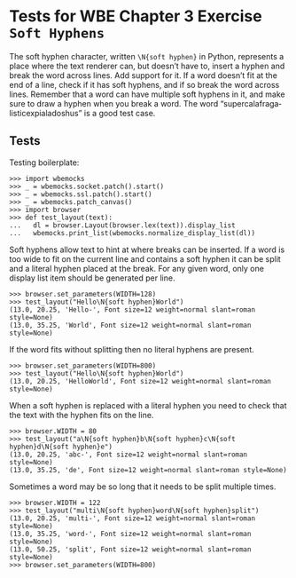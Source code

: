 Tests for WBE Chapter 3 Exercise `Soft Hyphens`
==============================================

The soft hyphen character, written `\N{soft hyphen}` in Python,
represents a place where the text renderer can, but doesn’t have to,
insert a hyphen and break the word across lines. Add support for it.
If a word doesn’t fit at the end of a line, check if it has soft
hyphens, and if so break the word across lines. Remember that a word
can have multiple soft hyphens in it, and make sure to draw a hyphen
when you break a word. The word
“super­cala­fraga­listic­expi­ala­do­shus” is a good test case.

Tests
-----

Testing boilerplate:

    >>> import wbemocks
    >>> _ = wbemocks.socket.patch().start()
    >>> _ = wbemocks.ssl.patch().start()
    >>> _ = wbemocks.patch_canvas()
    >>> import browser
    >>> def test_layout(text):
    ...   dl = browser.Layout(browser.lex(text)).display_list
    ...   wbemocks.print_list(wbemocks.normalize_display_list(dl))

Soft hyphens allow text to hint at where breaks can be inserted. If a
word is too wide to fit on the current line and contains a soft hyphen
it can be split and a literal hyphen placed at the break. For any
given word, only one display list item should be generated per line.

    >>> browser.set_parameters(WIDTH=128)
    >>> test_layout("Hello\N{soft hyphen}World")
    (13.0, 20.25, 'Hello-', Font size=12 weight=normal slant=roman style=None)
    (13.0, 35.25, 'World', Font size=12 weight=normal slant=roman style=None)

If the word fits without splitting then no literal hyphens are present.

    >>> browser.set_parameters(WIDTH=800)
    >>> test_layout("Hello\N{soft hyphen}World")
    (13.0, 20.25, 'HelloWorld', Font size=12 weight=normal slant=roman style=None)

When a soft hyphen is replaced with a literal hyphen you need to check that the
  text with the hyphen fits on the line.

    >>> browser.WIDTH = 80
    >>> test_layout("a\N{soft hyphen}b\N{soft hyphen}c\N{soft hyphen}d\N{soft hyphen}e")
    (13.0, 20.25, 'abc-', Font size=12 weight=normal slant=roman style=None)
    (13.0, 35.25, 'de', Font size=12 weight=normal slant=roman style=None)


Sometimes a word may be so long that it needs to be split multiple times.

    >>> browser.WIDTH = 122
    >>> test_layout("multi\N{soft hyphen}word\N{soft hyphen}split")
    (13.0, 20.25, 'multi-', Font size=12 weight=normal slant=roman style=None)
    (13.0, 35.25, 'word-', Font size=12 weight=normal slant=roman style=None)
    (13.0, 50.25, 'split', Font size=12 weight=normal slant=roman style=None)
    >>> browser.set_parameters(WIDTH=800)
